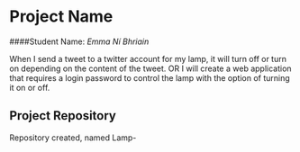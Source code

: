 # Project Name
####Student Name: *Emma Ní Bhriain*   

When I send a tweet to a twitter account for my lamp, it will turn off or turn on depending on the content of the tweet. 
OR
I will create a web application that requires a login password to control the lamp with the option of turning it on or off.

## Project Repository
Repository created, named Lamp-
